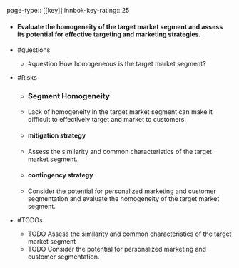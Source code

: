 page-type:: [[key]]
innbok-key-rating:: 25
- #### Evaluate the homogeneity of the target market segment and assess its potential for effective targeting and marketing strategies.
- #questions
  - #question How homogeneous is the target market segment?
- #Risks

  - ### Segment Homogeneity
  - Lack of homogeneity in the target market segment can make it difficult to effectively target and market to customers.
  - #### mitigation strategy
  - Assess the similarity and common characteristics of the target market segment.
  - #### contingency strategy
  - Consider the potential for personalized marketing and customer segmentation and evaluate the homogeneity of the target market segment.
- #TODOs
  - TODO Assess the similarity and common characteristics of the target market segment
  - TODO  Consider the potential for personalized marketing and customer segmentation.



